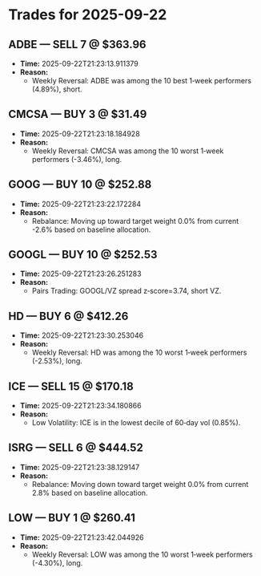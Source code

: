 # Trades for 2025-09-22

## ADBE — SELL 7 @ $363.96
- **Time:** 2025-09-22T21:23:13.911379
- **Reason:**
  - Weekly Reversal: ADBE was among the 10 best 1‑week performers (4.89%), short.

## CMCSA — BUY 3 @ $31.49
- **Time:** 2025-09-22T21:23:18.184928
- **Reason:**
  - Weekly Reversal: CMCSA was among the 10 worst 1‑week performers (-3.46%), long.

## GOOG — BUY 10 @ $252.88
- **Time:** 2025-09-22T21:23:22.172284
- **Reason:**
  - Rebalance: Moving up toward target weight 0.0% from current -2.6% based on baseline allocation.

## GOOGL — BUY 10 @ $252.53
- **Time:** 2025-09-22T21:23:26.251283
- **Reason:**
  - Pairs Trading: GOOGL/VZ spread z‑score=3.74, short VZ.

## HD — BUY 6 @ $412.26
- **Time:** 2025-09-22T21:23:30.253046
- **Reason:**
  - Weekly Reversal: HD was among the 10 worst 1‑week performers (-2.53%), long.

## ICE — SELL 15 @ $170.18
- **Time:** 2025-09-22T21:23:34.180866
- **Reason:**
  - Low Volatility: ICE is in the lowest decile of 60‑day vol (0.85%).

## ISRG — SELL 6 @ $444.52
- **Time:** 2025-09-22T21:23:38.129147
- **Reason:**
  - Rebalance: Moving down toward target weight 0.0% from current 2.8% based on baseline allocation.

## LOW — BUY 1 @ $260.41
- **Time:** 2025-09-22T21:23:42.044926
- **Reason:**
  - Weekly Reversal: LOW was among the 10 worst 1‑week performers (-4.30%), long.


